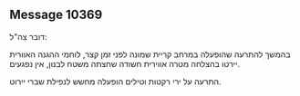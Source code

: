 ## Message 10369

דובר צה"ל:

בהמשך להתרעה שהופעלה במרחב קריית שמונה לפני זמן קצר, לוחמי ההגנה האוורית יירטו בהצלחה מטרה אווירית חשודה שחצתה משטח לבנון, אין נפגעים.

התרעה על ירי רקטות וטילים הופעלה מחשש לנפילת שברי יירוט.

